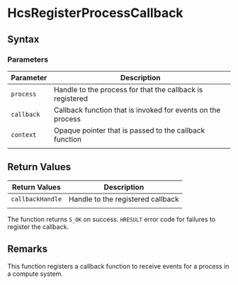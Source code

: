 # HcsRegisterProcessCallback

## Syntax

### Parameters
|Parameter     |Description|
|---|---|
|`process`| Handle to the process for that the callback is registered|
|`callback`| Callback function that is invoked for events on the process|
|`context`| Opaque pointer that is passed to the callback function|
|    |    | 



## Return Values
|Return Values     |Description|
|---|---|
|`callbackHandle`| Handle to the registered callback|
|    |    | 

The function returns `S_OK` on success. `HRESULT` error code for failures to register the callback.

## Remarks
This function registers a callback function to receive events for a process in a compute system.